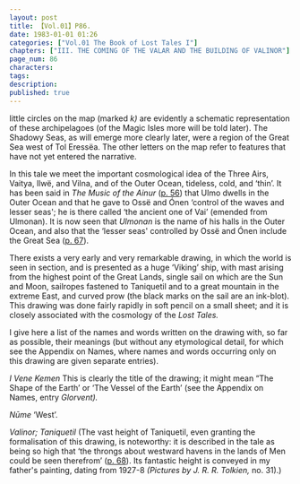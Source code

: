 ```yaml
---
layout: post
title: 【Vol.01】P86.
date: 1983-01-01 01:26
categories: ["Vol.01 The Book of Lost Tales I"]
chapters: ["III. THE COMING OF THE VALAR AND THE BUILDING OF VALINOR"]
page_num: 86
characters: 
tags: 
description: 
published: true
---
```


<p style="text-indent: 0;">
little circles on the map (marked <I>k)</I> are evidently a schematic representation of these archipelagoes (of the Magic Isles more will be told later). The Shadowy Seas, as will emerge more clearly later, were a region of the Great Sea west of Tol Eressëa. The other letters on the map refer to features that have not yet entered the narrative.
</p>

In this tale we meet the important cosmological idea of the Three Airs, Vaitya, Ilwë, and Vilna, and of the Outer Ocean, tideless, cold, and ‘thin’. It has been said in <I>The Music of the Ainur</I> ([p. 56]({{site.baseurl}}/vol01-p56)) that Ulmo dwells in the Outer Ocean and that he gave to Ossë and Ónen ‘control of the waves and lesser seas'; he is there called ‘the ancient one of Vai’ (emended from Ulmonan). It is now seen that <I>Ulmonan</I> is the name of his halls in the Outer Ocean, and also that the ‘lesser seas' controlled by Ossë and Ónen include the Great Sea ([p. 67]({{site.baseurl}}/vol01-p67)).

There exists a very early and very remarkable drawing, in which the world is seen in section, and is presented as a huge ‘Viking’ ship, with mast arising from the highest point of the Great Lands, single sail on which are the Sun and Moon, sailropes fastened to Taniquetil and to a great mountain in the extreme East, and curved prow (the black marks on the sail are an ink-blot). This drawing was done fairly rapidly in soft pencil on a small sheet; and it is closely associated with the cosmology of the <I>Lost Tales.</I>

I give here a list of the names and words written on the drawing with, so far as possible, their meanings (but without any etymological detail, for which see the Appendix on Names, where names and words occurring only on this drawing are given separate entries).

<I>I Vene Kemen</I> This is clearly the title of the drawing; it might mean “The Shape of the Earth’ or ‘The Vessel of the Earth’ (see the Appendix on Names, entry <I>Glorvent).</I>

<I>Nūme   </I> ‘West’.

<I>Valinor; Taniquetil</I> (The vast height of Taniquetil, even granting the formalisation of this drawing, is noteworthy: it is described in the tale as being so high that ‘the throngs about westward havens in the lands of Men could be seen therefrom’ ([p. 68]({{site.baseurl}}/vol01-p68)). Its fantastic height is conveyed in my father's painting, dating from 1927-8 <I>(Pictures by J. R. R. Tolkien,</I> no. 31).)


